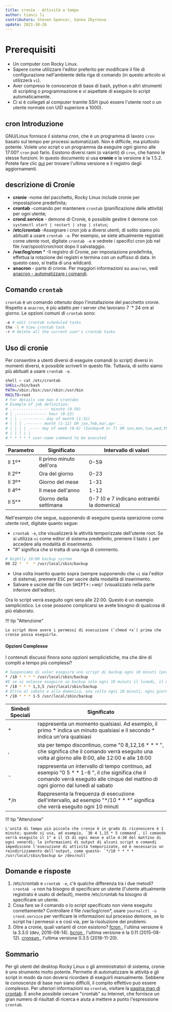 ```yaml
---
title: cronie - Attività a tempo
author: tianci li
contributors: Steven Spencer, Ganna Zhyrnova
update: 2021-10-26
---
```


# Prerequisiti

* Un computer con Rocky Linux.
* Sapere come utilizzare l'editor preferito per modificare il file di configurazione nell'ambiente della riga di comando (in questo articolo si utilizzerà `vi`).
* Aver compreso le conoscenze di base di bash, python o altri strumenti di scripting o programmazione e vi aspettate di eseguire lo script automaticamente.
* Ci si è collegati al computer tramite SSH (può essere l'utente root o un utente normale con UID superiore a 1000).

## cron Introduzione

GNU/Linux fornisce il sistema *cron*, che è un programma di lavoro `cron` basato sul tempo per processi automatizzati. Non è difficile, ma piuttosto potente. Volete uno script o un programma da eseguire ogni giorno alle 17:00? `cron` può farlo. Esistono diversi rami (o varianti) di `cron`, che hanno le stesse funzioni. In questo documento si usa **cronie** e la versione è la 1.5.2. Potete fare clic [qui](https://github.com/cronie-crond/cronie) per trovare l'ultima versione e il registro degli aggiornamenti.

## descrizione di Cronie

*  **cronie** -nome del pacchetto, Rocky Linux include cronie per impostazione predefinita;
*  **crontab** -comando per mantenere `crontab` (pianificazione delle attività) per ogni utente;
*  **crond.service** - demone di Cronie, è possibile gestire il demone con `systemctl start | restart | stop | status`;
*  **/etc/crontab** -Assegnare i cron job a diversi utenti, di solito siamo più abituati a usare `crontab -e`. Per esempio, se siete attualmente registrati come utente root, digitate `crontab -e` e vedrete i specifici cron job nel file /var/spool/cron/root dopo il salvataggio.
*  **/var/log/cron** \* -Il registro di Cronie, per impostazione predefinita, effettua la rotazione dei registri e termina con un suffisso di data. In questo caso, si tratta di una wildcard.
*  **anacron** - parte di cronie. Per maggiori informazioni su `anacron`, vedi [anacron - automatizzare i comandi](anacron.md).

## Comando `crontab`

`crontab` è un comando ottenuto dopo l'installazione del pacchetto cronie. Rispetto a `anacron`, è più adatto per i server che lavorano 7 ´* 24 ore al giorno. Le opzioni comuni di `crontab` sono:

```bash
-e # edit crontab scheduled tasks
the -l # View crontab task
-r # delete all the current user's crontab tasks
```

## Uso di cronie

Per consentire a utenti diversi di eseguire comandi (o script) diversi in momenti diversi, è possibile scriverli in questo file. Tuttavia, di solito siamo più abituati a usare `crontab -e`.

```bash
shell > cat /etc/crontab
SHELL=/bin/bash
PATH=/sbin:/bin:/usr/sbin:/usr/bin
MAILTO=root
# For details see man 4 crontabs
# Example of job definition:
# .---------------- minute (0-59)
# | .------------- hour (0-23)
# | | .---------- day of month (1-31)
# | | | .------- month (1-12) OR jan,feb,mar,apr ...
# | | | | .---- day of week (0-6) (Sunday=0 or 7) OR sun,mon,tue,wed,thu,fri,sat
# | | | | |
# * * * * * user-name command to be executed
```

| Parametro | Significato              | Intervallo di valori                      |
| --------- | ------------------------ | ----------------------------------------- |
| Il 1º\* | Il primo minuto dell'ora | 0-59                                      |
| Il 2º\* | Ora del giorno           | 0-23                                      |
| Il 3º\* | Giorno del mese          | 1-31                                      |
| Il 4º\* | Il mese dell'anno        | 1-12                                      |
| Il 5°\* | Giorno della settimana   | 0-7 (0 e 7 indicano entrambi la domenica) |

Nell'esempio che segue, supponendo di eseguire questa operazione come utente root, digitate quanto segue:

* `crontab -e`, che visualizzerà le attività temporizzate dell'utente root. Se si utilizza `vi` come editor di sistema predefinito, premere il tasto <kbd>i</kbd> per accedere alla modalità di inserimento.
* "#" significa che si tratta di una riga di commento.

```bash
# Nightly 10:00 backup system
00 22 *  *  * /usr/local/sbin/backup
```

* Una volta inserito quanto sopra (sempre supponendo che `vi` sia l'editor di sistema), premere <kbd>ESC</kbd> per uscire dalla modalità di inserimento.
* Salvare e uscire dal file con <kbd>SHIFT+</kbd><kbd>:</kbd>+wq<kbd>!</kbd> (visualizzato nella parte inferiore dell'editor).

Ora lo script verrà eseguito ogni sera alle 22:00. Questo è un esempio semplicistico. Le cose possono complicarsi se avete bisogno di qualcosa di più elaborato.

!!! tip "Attenzione"

    Lo script deve avere i permessi di esecuzione (`chmod +x`) prima che cronie possa eseguirlo.

#### Opzioni Complesse

I contenuti discussi finora sono opzioni semplicistiche, ma che dire di compiti a tempo più complessi?

```bash
# Supponiamo di voler eseguire uno script di backup ogni 10 minuti (potrebbe essere poco pratico, ma è solo un esempio) Per tutto il giorno. A tal fine, verrà scritto quanto segue:
* /10 * * * * /usr/local/sbin/backup
#E se si volesse eseguire un backup solo ogni 10 minuti il lunedì, il mercoledì e il venerdì? :
* /10 * * * 1,3,5 /usr/local/sbin/backup
# Oltre al sabato e alla domenica, una volta ogni 10 minuti, ogni giorno, come si fa il backup?
* /10 * * * 1-5 /usr/local/sbin/backup
```

| Simboli Speciali | Significato                                                                                                                                                                          |
| ---------------- | ------------------------------------------------------------------------------------------------------------------------------------------------------------------------------------ |
| *                | rappresenta un momento qualsiasi. Ad esempio, il primo * indica un minuto qualsiasi e il secondo * indica un'ora qualsiasi                                                         |
| ,                | sta per tempo discontinuo, come "0 8,12,16 * * * ", che significa che il comando verrà eseguito una volta al giorno alle 8:00, alle 12:00 e alle 16:00                             |
| -                | rappresenta un intervallo di tempo continuo, ad esempio "0 5 * * 1-6 ", il che significa che il comando verrà eseguito alle cinque del mattino di ogni giorno dal lunedì al sabato |
| */n              | Rappresenta la frequenza di esecuzione dell'intervallo, ad esempio "*/10 * * *" significa che verrà eseguito ogni 10 minuti                                                      |

!!! tip "Attenzione"

    L'unità di tempo più piccola che cronie è in grado di riconoscere è 1 minuto; quando si usa, ad esempio, `30 4 1,15 * 5 command`, il comando verrà eseguito il 1° e il 15 di ogni mese e alle 4:30 del mattino di ogni venerdì; le informazioni di output di alcuni script o comandi impediscono l'esecuzione di attività temporizzate, ed è necessario un reindirizzamento dell'output, come questo- `*/10 * * * * /usr/local/sbin/backup &> /dev/null`

## Domande e risposte

1. /etc/crontab e `crontab -e`, c'è qualche differenza tra i due metodi? `crontab -e` non ha bisogno di specificare un utente (l'utente attualmente registrato è usato di default), mentre /etc/crontab ha bisogno di specificare un utente.
2. Cosa fare se il comando o lo script specificato non viene eseguito correttamente? Controllare il file /var/log/cron*, usare `journalctl -u crond.service` per verificare le informazioni sul processo demone, se lo script ha i permessi x e così via, per la risoluzione dei problemi.
3. Oltre a cronie, quali varianti di cron esistono? [ fcron ](http://fcron.free.fr/), l'ultima versione è la 3.3.0 (dev, 2016-08-14). [ bcron ](http://untroubled.org/bcron/), l'ultima versione è la 0.11 (2015-08-12). [ cronsun ](https://github.com/shunfei/cronsun), l'ultima versione 0.3.5 (2018-11-20).

## Sommario

Per gli utenti del desktop Rocky Linux o gli amministratori di sistema, cronie è uno strumento molto potente. Permette di automatizzare le attività e gli script in modo da non doversi ricordare di eseguirli manualmente. Sebbene le conoscenze di base non siano difficili, il compito effettivo può essere complesso. Per ulteriori informazioni su `crontab`, visitare la [pagina man di crontab](https://man7.org/linux/man-pages/man5/crontab.5.html). È anche possibile cercare "crontab" su Internet, che fornisce un gran numero di risultati di ricerca e aiuta a mettere a punto l'espressione `crontab`.
